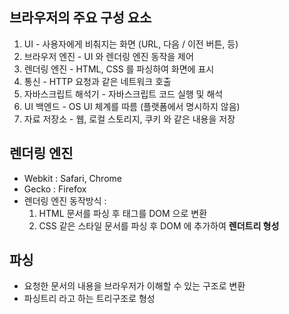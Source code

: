 ## 브라우저의 주요 구성 요소
1. UI - 사용자에게 비춰지는 화면 (URL, 다음 / 이전 버튼, 등)
2. 브라우저 엔진 - UI 와 렌더링 엔진 동작을 제어
3. 렌더링 엔진 - HTML, CSS 를 파싱하여 화면에 표시
4. 통신 - HTTP 요청과 같은 네트워크 호출
5. 자바스크립트 해석기 - 자바스크립트 코드 실행 및 해석
6. UI 백엔드 - OS UI 체계를 따름 (플랫폼에서 명시하지 않음)
7. 자료 저장소 - 웹, 로컬 스토리지, 쿠키 와 같은 내용을 저장

## 렌더링 엔진
- Webkit : Safari, Chrome
- Gecko : Firefox
- 렌더링 엔진 동작방식 :
  1. HTML 문서를 파싱 후 태그를 DOM 으로 변환
  2. CSS 같은 스타일 문서를 파싱 후 DOM 에 추가하여 **렌더트리 형성**

## 파싱
- 요청한 문서의 내용을 브라우저가 이해할 수 있는 구조로 변환
- 파싱트리 라고 하는 트리구조로 형성
